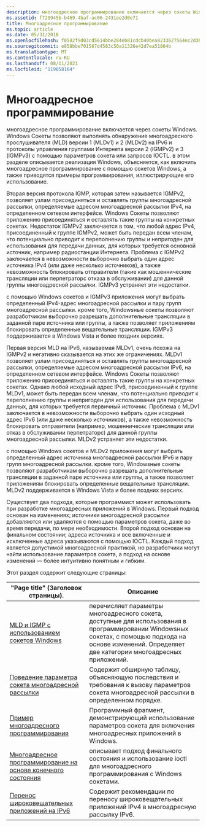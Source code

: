 ```yaml
---
description: многоадресное программирование включается через сокеты Windows.
ms.assetid: f729945b-b469-4baf-ac06-2431ee2d0e71
title: Многоадресное программирование
ms.topic: article
ms.date: 05/31/2018
ms.openlocfilehash: f0582f9d03cd5614bbe284eb81cdcb40bea8233627564ec2d3603de11fb663e4
ms.sourcegitcommit: e858bbe701567d4583c50a11326e42d7ea51804b
ms.translationtype: MT
ms.contentlocale: ru-RU
ms.lasthandoff: 08/11/2021
ms.locfileid: "119858164"
---
```

# <a name="multicast-programming"></a>Многоадресное программирование

многоадресное программирование включается через сокеты Windows. Windows Сокеты позволяют выполнять обнаружение многоадресного прослушивателя (MLD) версии 1 (MLDv1) и 2 (MLDv2) на IPv6 и протоколы управления группами Интернета версии 2 (IGMPv2) и 3 (IGMPv3) с помощью параметров сокета или запросов IOCTL. в этом разделе описывается реализация Windows, объясняется, как включить многоадресное программирование с помощью сокетов Windows, а также приводятся примеры программирования, иллюстрирующие его использование.

Вторая версия протокола IGMP, которая затем называется IGMPv2, позволяет узлам присоединяться и оставлять группы многоадресной рассылки, определяемые адресом многоадресной рассылки IPv4, на определенном сетевом интерфейсе. Windows Сокеты позволяют приложению присоединяться и оставлять такие группы на конкретных сокетах. Недостаток IGMPv2 заключается в том, что любой адрес IPv4, присоединенный к группе IGMPv2, может быть передан всем членам, что потенциально приводит к переполнению группы и непригоден для использования для передачи данных, для которых требуется основной источник, например радиостанции Интернета. Проблема с IGMPv2 заключается в невозможности выборочно выбрать один адрес источника IPv4 (или даже несколько источников), а также невозможность блокировать отправители (такие как мошеннические трансляции или перпетраторс отказа в обслуживании) для данной группы многоадресной рассылки. IGMPv3 устраняет эти недостатки.

с помощью Windows сокетов и IGMPv3 приложения могут выбрать определенный IPv4-адрес многоадресной рассылки и пару групп многоадресной рассылки. кроме того, Windowsные сокеты позволяют разработчикам выборочно разрешать дополнительные трансляции в заданной паре источника или группы, а также позволяет приложениям блокировать определенные вещательные трансляции. IGMPv3 поддерживается в Windows Vista и более поздних версиях.

Первая версия MLD на IPv6, называемая MLDv1, очень похожа на IGMPv2 и негативно сказывается на этих же ограничениях. MLDv1 позволяет узлам присоединяться и оставлять группы многоадресной рассылки, определяемые адресом многоадресной рассылки IPv6, на определенном сетевом интерфейсе. Windows Сокеты позволяют приложению присоединяться и оставлять такие группы на конкретных сокетах. Однако любой исходный адрес IPv6, присоединенный к группе MLDv1, может быть передан всем членам, что потенциально приводит к переполнению группы и непригоден для использования для передачи данных, для которых требуется первичный источник. Проблема с MLDv1 заключается в невозможности выборочно выбрать один исходный адрес IPv6 (или даже несколько источников), а также невозможность блокировать отправители (например, мошеннические трансляции или отказ в обслуживании перпетраторс) для данной группы многоадресной рассылки. MLDv2 устраняет эти недостатки.

с помощью Windows сокетов и MLDv2 приложения могут выбрать определенный адрес источника многоадресной рассылки IPv6 и пару групп многоадресной рассылки. кроме того, Windowsные сокеты позволяют разработчикам выборочно разрешать дополнительные трансляции в заданной паре источника или группы, а также позволяет приложениям блокировать определенные вещательные трансляции. MLDv2 поддерживается в Windows Vista и более поздних версиях.

Существует два подхода, которые программист может использовать при разработке многоадресных приложений в Windows. Первый подход основан на изменениях; источники многоадресной рассылки добавляются или удаляются с помощью параметров сокета, даже во время передачи, по мере необходимости. Второй подход основан на финальном состоянии; адреса источника и все включенные и исключенные адреса указываются с помощью IOCTL. Каждый подход является допустимой многоадресной практикой, но разработчики могут найти использование параметров сокета, а подход на основе изменений — более интуитивно понятным и гибким.

Этот раздел содержит следующие страницы: 

| "Page title" (Заголовок страницы).                                                                             | Описание                                                                                                                                                                        |
|----------------------------------------------------------------------------------------|------------------------------------------------------------------------------------------------------------------------------------------------------------------------------------|
| [MLD и IGMP с использованием сокетов Windows](igmp-and-windows-sockets.md)                     | перечисляет параметры многоадресного сокета, доступные для использования в программировании Windowsных сокетах, с помощью подхода на основе изменений. Определяет две категории многоадресных приложений. |
| [Поведение параметра сокета многоадресной рассылки](multicast-socket-option-behavior.md)               | Содержит обширную таблицу, объясняющую последствия и требования к вызову параметров сокета многоадресной рассылки в определенном порядке.                                                  |
| [Пример многоадресного программирования](multicast-programming-sample.md)                       | Программный фрагмент, демонстрирующий использование параметров сокета для включения многоадресных приложений в Windows.                                                                        |
| [Многоадресное программирование на основе конечного состояния](final-state-based-multicast-programming.md) | описывает подход финального состояния и использование ioctl для многоадресного программирования с Windows сокетами.                                                                               |
| [Перенос широковещательных приложений на IPv6](porting-broadcast-applications-to-ipv6.md)   | Содержит рекомендации по переносу широковещательных приложений IPv4 в многоадресную рассылку IPv6.                                                                                                     |



 

 

 



